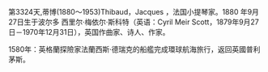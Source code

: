 第3324天,蒂博(1880～1953)Thibaud，Jacques ，法国小提琴家。1880 年9月27日生于波尔多
西里尔·梅依尔·斯科特（英语：Cyril Meir Scott，1879年9月27日－1970年12月31日），英国作曲家、诗人、作家。

1580年：英格蘭探險家法蘭西斯·德瑞克的船艦完成環球航海旅行，返回英國普利茅斯。